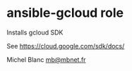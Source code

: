 ansible-gcloud role
===================

Installs gcloud SDK

See https://cloud.google.com/sdk/docs/

Michel Blanc <mb@mbnet.fr>

